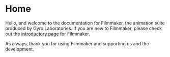 # Home
Hello, and welcome to the documentation for Filmmaker, the animation suite produced by Gyro Laboratories. 
If you are new to Filmmaker, please check out the [introductory page]() for Filmmaker.

As always, thank you for using Filmmaker and supporting us and the development.
